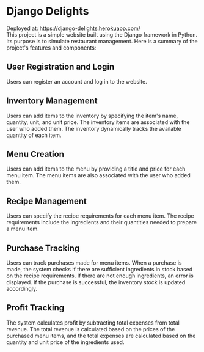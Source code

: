 # Django Delights
Deployed at: https://django-delights.herokuapp.com/  
This project is a simple website built using the Django framework in Python. Its purpose is to simulate restaurant management. Here is a summary of the project's features and components:

## User Registration and Login
Users can register an account and log in to the website.

## Inventory Management
Users can add items to the inventory by specifying the item's name, quantity, unit, and unit price. The inventory items are associated with the user who added them. The inventory dynamically tracks the available quantity of each item.

## Menu Creation
Users can add items to the menu by providing a title and price for each menu item. The menu items are also associated with the user who added them.

## Recipe Management
Users can specify the recipe requirements for each menu item. The recipe requirements include the ingredients and their quantities needed to prepare a menu item.

## Purchase Tracking
Users can track purchases made for menu items. When a purchase is made, the system checks if there are sufficient ingredients in stock based on the recipe requirements. If there are not enough ingredients, an error is displayed. If the purchase is successful, the inventory stock is updated accordingly.

## Profit Tracking
The system calculates profit by subtracting total expenses from total revenue. The total revenue is calculated based on the prices of the purchased menu items, and the total expenses are calculated based on the quantity and unit price of the ingredients used.